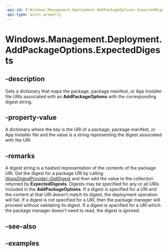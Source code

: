 ```yaml
---
-api-id: P:Windows.Management.Deployment.AddPackageOptions.ExpectedDigests
-api-type: winrt property
---
```


# Windows.Management.Deployment.AddPackageOptions.ExpectedDigests

<!--
public System.Collections.Generic.IDictionary<System.Uri,string> ExpectedDigests { get; }
-->


## -description

Gets a dictionary that maps the package, package manifest, or App Installer file URIs associated with an **AddPackageOptions** with the corresponding digest string.

## -property-value

A dictionary where the key is the URI of a package, package manifest, or App Installer file and the value is a string representing the digest associated with the URI.

## -remarks

A digest string is a hashed representation of the contents of the package URI. Get the digest for a package URI by calling [IAppxDigestProvider::GetDigest](/windows/win32/api/appxpackaging/nf-appxpackaging-iappxdigestprovider-getdigest.md) and then add the value to the collection returned by **ExpectedDigests**. Digests may be specified for any or all URIs included in the **AddPackageOptions**.  If a digest is specified for a URI and the content at that URI doesn’t match its digest, the deployment operation will fail.  If a digest is not specified for a URI, then the package manager will proceed without validating its digest.  If a digest is specified for a URI which the package manager doesn’t need to read, the digest is ignored. 

## -see-also

## -examples



